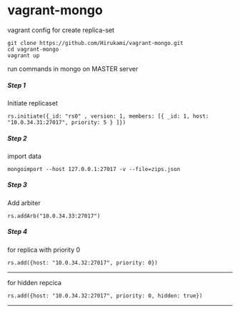 # vagrant-mongo
vagrant config for create replica-set
```
git clone https://github.com/Hirukami/vagrant-mongo.git
cd vagrant-mongo
vagrant up
```

run commands in mongo on MASTER server
##### Step 1
Initiate replicaset
```
rs.initiate({_id: "rs0" , version: 1, members: [{ _id: 1, host: "10.0.34.31:27017", priority: 5 } ]})
```
##### Step 2
import data
```
mongoimport --host 127.0.0.1:27017 -v --file=zips.json
```
##### Step 3
Add arbiter
```
rs.addArb("10.0.34.33:27017")  
```
##### Step 4
for replica with priority 0
```
rs.add({host: "10.0.34.32:27017", priority: 0}) 
```
-----
for hidden repcica
```
rs.add({host: "10.0.34.32:27017", priority: 0, hidden: true})  
```
-----
